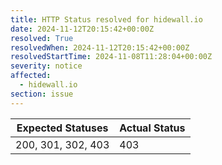 ```yaml
---
title: HTTP Status resolved for hidewall.io
date: 2024-11-12T20:15:42+00:00Z
resolved: True
resolvedWhen: 2024-11-12T20:15:42+00:00Z
resolvedStartTime: 2024-11-08T11:28:04+00:00Z
severity: notice
affected:
  - hidewall.io
section: issue
---
```


| Expected Statuses | Actual Status  |
|-------------------|----------------|
| 200, 301, 302, 403 | 403 |
